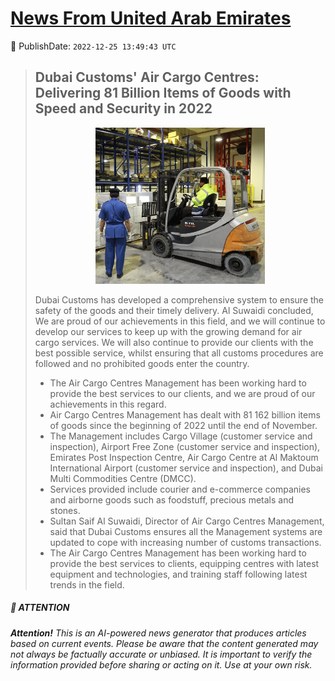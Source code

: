 [News From United Arab Emirates](https://github.com/UAE-Camel/News)
==========


📆 PublishDate: `2022-12-25 13:49:43 UTC`


> ## Dubai Customs' Air Cargo Centres: Delivering 81 Billion Items of Goods with Speed and Security in 2022
> <p align="center"><img height="250" src="https://github.com/UAE-Camel/News/raw/main/images/1395303114078.jpg"></p
> 
> Dubai Customs has developed a comprehensive system to ensure the safety of the goods and their timely delivery. Al Suwaidi concluded, We are proud of our achievements in this field, and we will continue to develop our services to keep up with the growing demand for air cargo services. We will also continue to provide our clients with the best possible service, whilst ensuring that all customs procedures are followed and no prohibited goods enter the country.
> 
> - The Air Cargo Centres Management has been working hard to provide the best services to our clients, and we are proud of our achievements in this regard.
> - Air Cargo Centres Management has dealt with 81 162 billion items of goods since the beginning of 2022 until the end of November.
> - The Management includes Cargo Village (customer service and inspection), Airport Free Zone (customer service and inspection), Emirates Post Inspection Centre, Air Cargo Centre at Al Maktoum International Airport (customer service and inspection), and Dubai Multi Commodities Centre (DMCC).
> - Services provided include courier and e-commerce companies and airborne goods such as foodstuff, precious metals and stones.
> - Sultan Saif Al Suwaidi, Director of Air Cargo Centres Management, said that Dubai Customs ensures all the Management systems are updated to cope with increasing number of customs transactions.
> - The Air Cargo Centres Management has been working hard to provide the best services to clients, equipping centres with latest equipment and technologies, and training staff following latest trends in the field.


##### 📝 ATTENTION

###### **Attention!** This is an AI-powered news generator that produces articles based on current events. Please be aware that the content generated may not always be factually accurate or unbiased. It is important to verify the information provided before sharing or acting on it. Use at your own risk.
